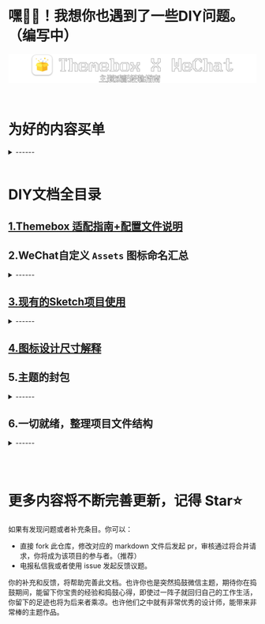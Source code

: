 # 嘿👋🏻！我想你也遇到了一些DIY问题。（编写中）

![标题图](/images/标题图.png)

<br>

# 为好的内容买单
<details>
<summary>------</summary>

- 系统需要开放` API `才有开发者愿意开发适配，确保生态系统的可持续发展与功能扩展
- 设计需要一定`标准规范`才能统一体验，提高开发效率，同时降低沟通成本。
- 我想我们的工作重心`不应该花在如何用笔，而是如何用笔写出好的作品`。与其粗制滥造，不如大家都站在同一起跑线，拿着`同一份答题卡`，比`比谁的答卷更好`。
  
<br>

   因此，我将主题制作过程中的`相关制作内容`、`工程文件`、`图标命名`、`界面分类`、`主题盒子适配指南`、`其他规范`分享于此。即使有一天该主题因为各种工作、生活原因不再维护，后来者仍然会有一个人你，用创新、更加丰富的知识体系、审美水平、设计思路来制作、完善一份优秀的主题。

<br>
后来的你，这将是一份属于自己的付出的贡献，也是一份对主题插件作者们逆向努力的正向反馈。因为有好的作品，主题插件作者们的努力也才没有白费。

<br>
<br>
<br>

> **好的作品可以标上价格，但决不允许粗制滥造的玩意儿用信息差标上高的价格。**
</details>

<br>


# DIY文档全目录

## [1.Themebox 适配指南+配置文件说明](docs/WeChat/Themebox主题盒子适配+config配置说明.md)

## 2.WeChat自定义 `Assets` 图标命名汇总
<details>
<summary>------</summary>

- [2.1. 微信 `8.0.55` 版本图标命名（等待补充）](docs/WeChat/WeChat_8.0.55图标汇总.md)

-  [2.2. 微信 `8.0.54` 版本图标命名（更新中）](docs/WeChat/WeChat_8.0.54图标汇总.md)

- 2.3. 微信 `8.0.33` 版本图标命名（优先级低）
</details>
  
## [3.现有的Sketch项目使用](https://github.com/AidenYang1/iMessageApp_WeChat_For_Themebox/tree/main/%E5%85%B6%E4%BB%96/01%E8%AF%A5%E4%B8%BB%E9%A2%98%E5%AE%8C%E6%95%B4%E9%A1%B9%E7%9B%AE%E6%96%87%E4%BB%B6%EF%BC%88Sketch%EF%BC%89)

<details>
<summary>------</summary>
<br>
我想，你也能站在我的肩膀上。使用我制作这份主题时的`完整Sketch`项目文件，用我设置好的`图标命名`、`规划整理`的好的答题卡，快速进行适配制作。你只管设计，所有`界面分区`我都已经设置好了。<br>我说过，你不用关注这些脚手架问题，你只需要盯着官方`WeChat`的界面，用发挥创意的大脑去想:这里的`图标`和`颜色`怎么设计，`风格`和`思路`即可。

<br>

> 所有调料、食谱你都不要操心，你只需要好好的烹饪这份美食就行。扼杀你做出黑暗料理却怪食谱的想法。
</details>

## [4.图标设计尺寸解释](docs/WeChat/图标设计尺寸解释.md)

## 5.主题的封包
<details>
<summary>------</summary>
<br>

这些辛苦制作的内容都是你的`知识产权`，无论你选择公开`无偿`分享还是封包`售卖`，都是你具有的权利。<br>
但如要售卖请：
- 确保你的`主题质量`。
- 不要`粗制滥造`。
- 事实很残忍，你可能花一个月做出来的主题，大家反馈就是一般。（请认真听反馈意见，考虑提高自己的设计、制作、审美水平，而不是一味地沉溺在自己做出来的成就）
</details>

## 6.一切就绪，整理项目文件结构
<details>
<summary>------</summary>
不要将所有文件堆叠到顶层文件夹，后期维护比较费劲。推荐的目录结构：
</details>

<br><br>

# 更多内容将不断完善更新，记得 Star⭐️
如果有发现问题或者补充条目。你可以：
- 直接 fork 此仓库，修改对应的 markdown 文件后发起 pr，审核通过将合并请求，你将成为该项目的参与者。（推荐）
- 电报私信我或者使用 issue 发起反馈议题。

你的补充和反馈，将帮助完善此文档。也许你也是突然捣鼓微信主题，期待你在捣鼓期间，能留下你宝贵的经验和捣鼓心得，即使过一阵子就回归自己的工作生活，你留下的足迹也将为后来者乘凉。也许他们之中就有非常优秀的设计师，能带来非常棒的主题作品。
